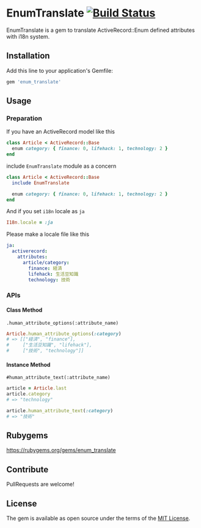 # EnumTranslate [![Build Status](https://travis-ci.org/furuhama/enum_translate.svg?branch=master)](https://travis-ci.org/furuhama/enum_translate)

EnumTranslate is a gem to translate ActiveRecord::Enum defined attributes with i18n system.

## Installation

Add this line to your application's Gemfile:

```ruby
gem 'enum_translate'
```

## Usage

### Preparation

If you have an ActiveRecord model like this

```ruby
class Article < ActiveRecord::Base
  enum category: { finance: 0, lifehack: 1, technology: 2 }
end
```

include `EnumTranslate` module as a concern

```ruby
class Article < ActiveRecord::Base
  include EnumTranslate

  enum category: { finance: 0, lifehack: 1, technology: 2 }
end
```

And if you set `i18n` locale as `ja`

```ruby
I18n.locale = :ja
```

Please make a locale file like this

```yaml
ja:
  activerecord:
    attributes:
      article/category:
        finance: 経済
        lifehack: 生活豆知識
        technology: 技術
```

### APIs

#### Class Method

`.human_attribute_options(:attribute_name)`

```ruby
Article.human_attribute_options(:category)
# => [["経済", "finance"],
#     ["生活豆知識", "lifehack"],
#     ["技術", "technology"]]
```

#### Instance Method

`#human_attribute_text(:attribute_name)`

```ruby
article = Article.last
article.category
# => "technology"

article.human_attribute_text(:category)
# => "技術"
```

## Rubygems

https://rubygems.org/gems/enum_translate

## Contribute

PullRequests are welcome!

## License

The gem is available as open source under the terms of the [MIT License](https://opensource.org/licenses/MIT).
